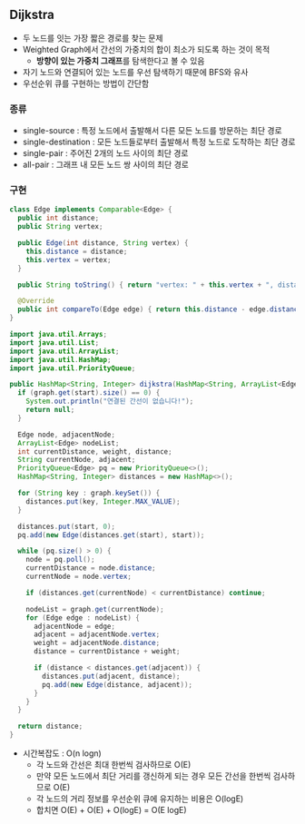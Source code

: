 ## Dijkstra

- 두 노드를 잇는 가장 짧은 경로를 찾는 문제
- Weighted Graph에서 간선의 가중치의 합이 최소가 되도록 하는 것이 목적
  - **방향이 있는 가중치 그래프**를 탐색한다고 볼 수 있음
- 자기 노드와 연결되어 있는 노드를 우선 탐색하기 때문에 BFS와 유사
- 우선순위 큐를 구현하는 방법이 간단함

### 종류

- single-source : 특정 노드에서 출발해서 다른 모든 노드를 방문하는 최단 경로
- single-destination : 모든 노드들로부터 출발해서 특정 노드로 도착하는 최단 경로
- single-pair : 주어진 2개의 노드 사이의 최단 경로
- all-pair : 그래프 내 모든 노드 쌍 사이의 최단 경로

### 구현

```java
class Edge implements Comparable<Edge> {
  public int distance;
  public String vertex;

  public Edge(int distance, String vertex) {
    this.distance = distance;
    this.vertex = vertex;
  }

  public String toString() { return "vertex: " + this.vertex + ", distance: " + this.distance; }

  @Override
  public int compareTo(Edge edge) { return this.distance - edge.distance; }
}
```

```java
import java.util.Arrays;
import java.util.List;
import java.util.ArrayList;
import java.util.HashMap;
import java.util.PriorityQueue;

public HashMap<String, Integer> dijkstra(HashMap<String, ArrayList<Edge>> graph, String start) {
  if (graph.get(start).size() == 0) {
    System.out.println("연결된 간선이 없습니다!");
    return null;
  }

  Edge node, adjacentNode;
  ArrayList<Edge> nodeList;
  int currentDistance, weight, distance;
  String currentNode, adjacent;
  PriorityQueue<Edge> pq = new PriorityQueue<>();
  HashMap<String, Integer> distances = new HashMap<>();

  for (String key : graph.keySet()) {
    distances.put(key, Integer.MAX_VALUE);
  }

  distances.put(start, 0);
  pq.add(new Edge(distances.get(start), start));

  while (pq.size() > 0) {
    node = pq.poll();
    currentDistance = node.distance;
    currentNode = node.vertex;

    if (distances.get(currentNode) < currentDistance) continue;

    nodeList = graph.get(currentNode);
    for (Edge edge : nodeList) {
      adjacentNode = edge;
      adjacent = adjacentNode.vertex;
      weight = adjacentNode.distance;
      distance = currentDistance + weight;

      if (distance < distances.get(adjacent)) {
        distances.put(adjacent, distance);
        pq.add(new Edge(distance, adjacent));
      }
    }
  }

  return distance;
}
```

- 시간복잡도 : O(n logn)
  - 각 노드와 간선은 최대 한번씩 검사하므로 O(E)
  - 만약 모든 노드에서 최단 거리를 갱신하게 되는 경우 모든 간선을 한번씩 검사하므로 O(E)
  - 각 노드의 거리 정보를 우선순위 큐에 유지하는 비용은 O(logE)
  - 합치면 O(E) + O(E) + O(logE) = O(E logE)
